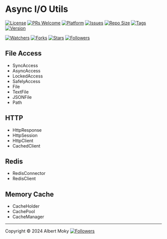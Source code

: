 # Async I/O Utils

[![License](https://img.shields.io/github/license/moky/wormhole)](https://github.com/moky/wormhole/blob/master/LICENSE)
[![PRs Welcome](https://img.shields.io/badge/PRs-welcome-brightgreen.svg)](https://github.com/moky/wormhole/pulls)
[![Platform](https://img.shields.io/badge/Platform-Python%203-brightgreen.svg)](https://github.com/moky/wormhole/wiki)
[![Issues](https://img.shields.io/github/issues/moky/wormhole)](https://github.com/moky/wormhole/issues)
[![Repo Size](https://img.shields.io/github/repo-size/moky/wormhole)](https://github.com/moky/wormhole/archive/refs/heads/main.zip)
[![Tags](https://img.shields.io/github/tag/moky/wormhole)](https://github.com/moky/wormhole/tags)
[![Version](https://img.shields.io/pypi/v/aiou)](https://pypi.org/project/aiou)

[![Watchers](https://img.shields.io/github/watchers/moky/wormhole)](https://github.com/moky/wormhole/watchers)
[![Forks](https://img.shields.io/github/forks/moky/wormhole)](https://github.com/moky/wormhole/forks)
[![Stars](https://img.shields.io/github/stars/moky/wormhole)](https://github.com/moky/wormhole/stargazers)
[![Followers](https://img.shields.io/github/followers/dimchat)](https://github.com/orgs/dimchat/followers)

## File Access

* SyncAccess
* AsyncAccess
* LockedAccess
* SafelyAccess
* File
* TextFile
* JSONFile
* Path

## HTTP

* HttpResponse
* HttpSession
* HttpClient
* CachedClient

## Redis

* RedisConnector
* RedisClient

## Memory Cache

* CacheHolder
* CachePool
* CacheManager

----

Copyright &copy; 2024 Albert Moky
[![Followers](https://img.shields.io/github/followers/moky)](https://github.com/moky?tab=followers)
